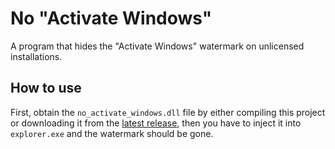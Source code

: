 # No "Activate Windows"
A program that hides the "Activate Windows" watermark on unlicensed installations.

## How to use
First, obtain the `no_activate_windows.dll` file by either compiling this project or downloading it from the [latest release](https://github.com/lanylow/no_activate_windows/releases/latest), then you have to inject it into `explorer.exe` and the watermark should be gone.
